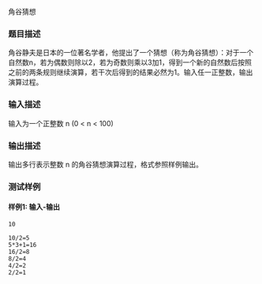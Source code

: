 角谷猜想

### 题目描述

角谷静夫是日本的一位著名学者，他提出了一个猜想（称为角谷猜想）：对于一个自然数n，若为偶数则除以2，若为奇数则乘以3加1，得到一个新的自然数后按照之前的两条规则继续演算，若干次后得到的结果必然为1。输入任一正整数，输出演算过程。

### 输入描述

输入为一个正整数 n (0 < n < 100)

### 输出描述

输出多行表示整数 n 的角谷猜想演算过程，格式参照样例输出。

### 测试样例

#### 样例1: 输入-输出

```
10
```

```
10/2=5
5*3+1=16
16/2=8
8/2=4
4/2=2
2/2=1
```

